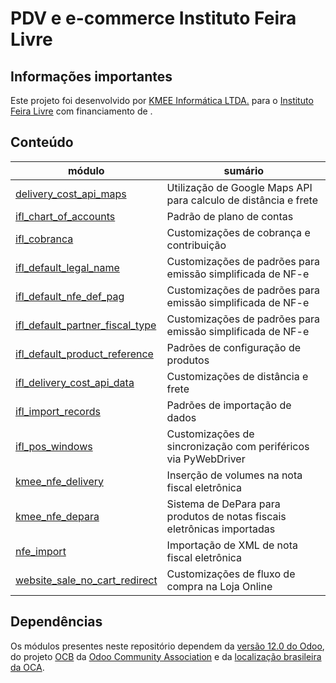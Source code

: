# PDV e e-commerce Instituto Feira Livre

## Informações importantes

Este projeto foi desenvolvido por [KMEE Informática LTDA.](https://www.kmee.com.br/) para o [Instituto Feira Livre](https://ifl.kmee.com.br/institucional) com financiamento de .

## Conteúdo

módulo | sumário
--- | --- 
[delivery_cost_api_maps](delivery_cost_api_maps/) | Utilização de Google Maps API para calculo de distância e frete
[ifl_chart_of_accounts](ifl_chart_of_accounts/) | Padrão de plano de contas
[ifl_cobranca](ifl_cobranca/) | Customizações de cobrança e contribuição
[ifl_default_legal_name](ifl_default_legal_name/) | Customizações de padrões para emissão simplificada de NF-e
[ifl_default_nfe_def_pag](ifl_default_nfe_def_pag/) | Customizações de padrões para emissão simplificada de NF-e
[ifl_default_partner_fiscal_type](ifl_default_partner_fiscal_type/) | Customizações de padrões para emissão simplificada de NF-e
[ifl_default_product_reference](ifl_default_product_reference/) | Padrões de configuração de produtos
[ifl_delivery_cost_api_data](ifl_delivery_cost_api_data/) | Customizações de distância e frete
[ifl_import_records](ifl_import_records/) | Padrões de importação de dados
[ifl_pos_windows](ifl_pos_windows/) | Customizações de sincronização com periféricos via PyWebDriver
[kmee_nfe_delivery](kmee_nfe_delivery/) | Inserção de volumes na nota fiscal eletrônica
[kmee_nfe_depara](kmee_nfe_depara/) | Sistema de DePara para produtos de notas fiscais eletrônicas importadas
[nfe_import](nfe_import/) | Importação de XML de nota fiscal eletrônica
[website_sale_no_cart_redirect](website_sale_no_cart_redirect/) | Customizações de fluxo de compra na Loja Online


## Dependências

Os módulos presentes neste repositório dependem da [versão 12.0 do Odoo](https://github.com/odoo/odoo/tree/12.0), do projeto [OCB](https://github.com/OCA/OCB/tree/12.0) da [Odoo Community Association](https://github.com/OCA) e da [localização brasileira da OCA](https://github.com/OCA/l10n-brazil/tree/12.0).
